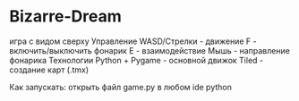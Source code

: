 # Bizarre-Dream
игра с видом сверху
Управление
WASD/Стрелки - движение
F - включить/выключить фонарик
E - взаимодействие
Мышь - направление фонарика
Технологии
Python + Pygame - основной движок
Tiled - создание карт (.tmx)

Как запускать:
открыть файл game.py в любом ide python
